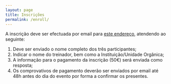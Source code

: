 ```yaml
---
layout: page
title: Inscrições
permalink: /enroll/
---
```


A inscrição deve ser efectuada por email para [este endereço](hugosf@fe.up.pt), atendendo ao seguinte:

1. Deve ser enviado o nome completo dos três participantes;
2. Indicar o nome do treinador, bem como a Instituição/Unidade Orgânica;
3. A informação para o pagamento da inscrição (50€) será enviada como resposta;
4. Os comprovativos de pagamento deverão ser enviados por email até 48h antes do dia do evento por forma a confirmar os presentes.
